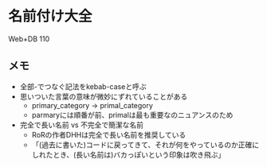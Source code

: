 # 名前付け大全
Web+DB 110

## メモ
- 全部-でつなぐ記法をkebab-caseと呼ぶ
- 思いついた言葉の意味が微妙にずれていることがある
    - primary_category -> primal_category
    - parmaryには順番が前、primalは最も重要なのニュアンスのため
- 完全で長い名前 vs 不完全で簡潔な名前
    - RoRの作者DHHは完全で長い名前を推奨している
    - 「(過去に書いた)コードに戻ってきて、それが何をやっているのか正確にしれたとき、(長い名前は)バカっぽいという印象は吹き飛ぶ」

